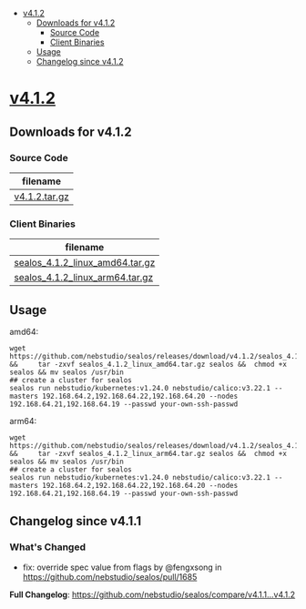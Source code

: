 - [v4.1.2](#v412httpsgithubcomnebstudiosealosreleasestagv412)
  - [Downloads for v4.1.2](#downloads-for-v412)
    - [Source Code](#source-code)
    - [Client Binaries](#client-binaries)
  - [Usage](#usage)
  - [Changelog since v4.1.2](#changelog-since-v411)


# [v4.1.2](https://github.com/nebstudio/sealos/releases/tag/v4.1.2)

## Downloads for v4.1.2


### Source Code

filename |
-------- |
[v4.1.2.tar.gz](https://github.com/nebstudio/sealos/archive/refs/tags/v4.1.2.tar.gz) |

### Client Binaries

filename |
-------- |
[sealos_4.1.2_linux_amd64.tar.gz](https://github.com/nebstudio/sealos/releases/download/v4.1.2/sealos_4.1.2_linux_amd64.tar.gz) |
[sealos_4.1.2_linux_arm64.tar.gz](https://github.com/nebstudio/sealos/releases/download/v4.1.2/sealos_4.1.2_linux_arm64.tar.gz) |

## Usage

amd64:

```shell
wget  https://github.com/nebstudio/sealos/releases/download/v4.1.2/sealos_4.1.2_linux_amd64.tar.gz  &&     tar -zxvf sealos_4.1.2_linux_amd64.tar.gz sealos &&  chmod +x sealos && mv sealos /usr/bin
## create a cluster for sealos
sealos run nebstudio/kubernetes:v1.24.0 nebstudio/calico:v3.22.1 --masters 192.168.64.2,192.168.64.22,192.168.64.20 --nodes 192.168.64.21,192.168.64.19 --passwd your-own-ssh-passwd
```

arm64:

```shell
wget  https://github.com/nebstudio/sealos/releases/download/v4.1.2/sealos_4.1.2_linux_arm64.tar.gz  &&     tar -zxvf sealos_4.1.2_linux_arm64.tar.gz sealos &&  chmod +x sealos && mv sealos /usr/bin
## create a cluster for sealos
sealos run nebstudio/kubernetes:v1.24.0 nebstudio/calico:v3.22.1 --masters 192.168.64.2,192.168.64.22,192.168.64.20 --nodes 192.168.64.21,192.168.64.19 --passwd your-own-ssh-passwd
```


## Changelog since v4.1.1

### What's Changed

* fix: override spec value from flags by @fengxsong in https://github.com/nebstudio/sealos/pull/1685

**Full Changelog**: https://github.com/nebstudio/sealos/compare/v4.1.1...v4.1.2



